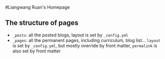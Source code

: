 #Liangwang Ruan's Homepage

## The structure of pages

* `_posts`: all the posted blogs, layout is set by `_config.yml`
* `_pages`: all the permanent pages, including curriculum, blog list... `layout` is set by `_config.yml`, but mostly override by front matter, `permalink` is also set by front matter

